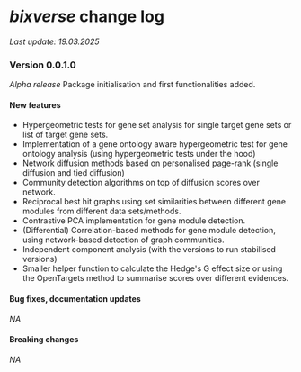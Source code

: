 # *bixverse* change log

*Last update: 19.03.2025* </br>

### Version **0.0.1.0**

*Alpha release* Package initialisation and first functionalities added.

#### New features

- Hypergeometric tests for gene set analysis for single target gene sets or list
of target gene sets.
- Implementation of a gene ontology aware hypergeometric test for gene ontology
analysis (using hypergeometric tests under the hood)
- Network diffusion methods based on personalised page-rank (single diffusion
and tied diffusion)
- Community detection algorithms on top of diffusion scores over network.
- Reciprocal best hit graphs using set similarities between different gene modules
from different data sets/methods.
- Contrastive PCA implementation for gene module detection.
- (Differential) Correlation-based methods for gene module detection, using 
network-based detection of graph communities.
- Independent component analysis (with the versions to run stabilised versions)
- Smaller helper function to calculate the Hedge's G effect size or using the
OpenTargets method to summarise scores over different evidences.

#### Bug fixes, documentation updates

*NA*

#### Breaking changes

*NA*

